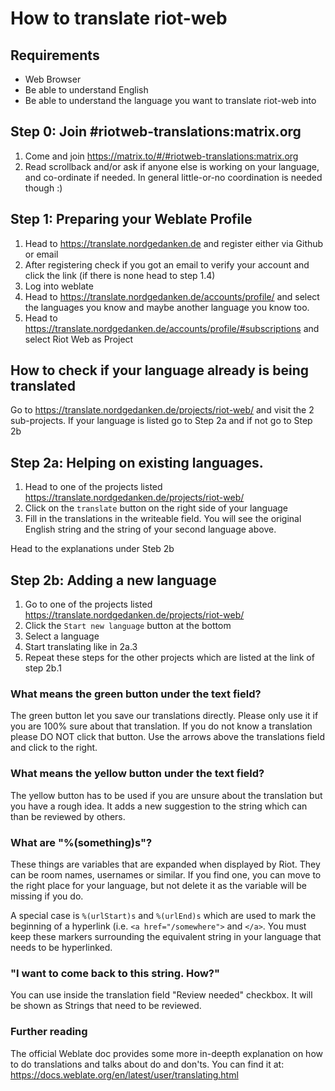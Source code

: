 # How to translate riot-web

## Requirements

- Web Browser
- Be able to understand English
- Be able to understand the language you want to translate riot-web into

## Step 0: Join #riotweb-translations:matrix.org

1. Come and join https://matrix.to/#/#riotweb-translations:matrix.org
2. Read scrollback and/or ask if anyone else is working on your language, and co-ordinate if needed.  In general little-or-no coordination is needed though :)

## Step 1: Preparing your Weblate Profile

1. Head to https://translate.nordgedanken.de and register either via Github or email
2. After registering check if you got an email to verify your account and click the link (if there is none head to step 1.4)
3. Log into weblate
4. Head to https://translate.nordgedanken.de/accounts/profile/ and select the languages you know and maybe another language you know too.
6. Head to https://translate.nordgedanken.de/accounts/profile/#subscriptions and select Riot Web as Project

## How to check if your language already is being translated

Go to https://translate.nordgedanken.de/projects/riot-web/ and visit the 2 sub-projects.
If your language is listed go to Step 2a and if not go to Step 2b

## Step 2a: Helping on existing languages.

1. Head to one of the projects listed https://translate.nordgedanken.de/projects/riot-web/
2. Click on the ``translate`` button on the right side of your language
3. Fill in the translations in the writeable field. You will see the original English string and the string of your second language above.

Head to the explanations under Steb 2b

## Step 2b: Adding a new language

1. Go to one of the projects listed https://translate.nordgedanken.de/projects/riot-web/
2. Click the ``Start new language`` button at the bottom
3. Select a language
4. Start translating like in 2a.3
5. Repeat these steps for the other projects which are listed at the link of step 2b.1

### What means the green button under the text field?

The green button let you save our translations directly. Please only use it if you are 100% sure about that translation. If you do not know a translation please DO NOT click that button. Use the arrows above the translations field and click to the right.

### What means the yellow button under the text field?

The yellow button has to be used if you are unsure about the translation but you have a rough idea. It adds a new suggestion to the string which can than be reviewed by others.

### What are "%(something)s"?

These things are variables that are expanded when displayed by Riot. They can be room names, usernames or similar. If you find one, you can move to the right place for your language, but not delete it as the variable will be missing if you do.

A special case is `%(urlStart)s` and `%(urlEnd)s` which are used to mark the beginning of a hyperlink (i.e. `<a href="/somewhere">` and `</a>`.  You must keep these markers surrounding the equivalent string in your language that needs to be hyperlinked.

### "I want to come back to this string. How?"

You can use inside the translation field "Review needed" checkbox. It will be shown as Strings that need to be reviewed.


### Further reading

The official Weblate doc provides some more in-deepth explanation on how to do translations and talks about do and don'ts. You can find it at: https://docs.weblate.org/en/latest/user/translating.html
